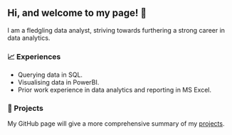 ## Hi, and welcome to my page! 👋
I am a fledgling data analyst, striving towards furthering a strong career in data analytics. 

### 📈 Experiences
- Querying data in SQL.
- Visualising data in PowerBI.
- Prior work experience in data analytics and reporting in MS Excel.

### 🔨 Projects
My GitHub page will give a more comprehensive summary of my [projects](https://equanimittyy.github.io/stephennguyens.github.io/).

<!--
**equanimittyy/equanimittyy** is a ✨ _special_ ✨ repository because its `README.md` (this file) appears on your GitHub profile.

Here are some ideas to get you started:

- 🔭 I’m currently working on ...
- 🌱 I’m currently learning ...
- 👯 I’m looking to collaborate on ...
- 🤔 I’m looking for help with ...
- 💬 Ask me about ...
- 📫 How to reach me: ...
- 😄 Pronouns: ...
- ⚡ Fun fact: ...
-->
